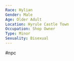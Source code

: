 ```yaml
---
Race: Hylian
Gender: Male
Age: Older Adult
Location: Hyrule Castle Town
Occupation: Shop Owner
Type: Minor
Sexuality: Bisexual
---
```

#npc 

